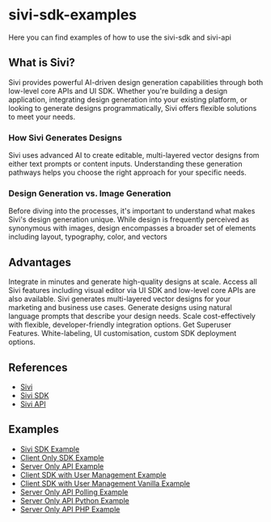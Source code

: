 # sivi-sdk-examples
Here you can find examples of how to use the sivi-sdk and sivi-api

## What is Sivi?
Sivi provides powerful AI-driven design generation capabilities through both low-level core APIs and UI SDK. Whether you're building a design application, integrating design generation into your existing platform, or looking to generate designs programmatically, Sivi offers flexible solutions to meet your needs.

### How Sivi Generates Designs
Sivi uses advanced AI to create editable, multi-layered vector designs from either text prompts or content inputs. Understanding these generation pathways helps you choose the right approach for your specific needs.

### Design Generation vs. Image Generation
Before diving into the processes, it's important to understand what makes Sivi's design generation unique. While design is frequently perceived as synonymous with images, design encompasses a broader set of elements including layout, typography, color, and vectors


## Advantages
Integrate in minutes and generate high-quality designs at scale.
Access all Sivi features including visual editor via UI SDK and low-level core APIs are also available.
Sivi generates multi-layered vector designs for your marketing and business use cases.
Generate designs using natural language prompts that describe your design needs.
Scale cost-effectively with flexible, developer-friendly integration options.
Get Superuser Features. White-labeling, UI customisation, custom SDK deployment options.


## References
- [Sivi](https://sivi.ai/)
- [Sivi SDK](https://developer.sivi.ai/docs/sivi-ui-sdk/overview)
- [Sivi API](https://developer.sivi.ai/docs/sivi-api/overview)

## Examples
- [Sivi SDK Example](./)
- [Client Only SDK Example](./client-only-sdk)
- [Server Only API Example](./server-only-api)
- [Client SDK with User Management Example](./client-sdk-with-user-mgmt)
- [Client SDK with User Management Vanilla Example](./client-sdk-with-user-mgmt-vanilla)
- [Server Only API Polling Example](./server-only-api-polling)
- [Server Only API Python Example](./server-only-api-python)
- [Server Only API PHP Example](./server-only-api-php)